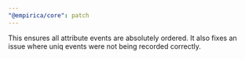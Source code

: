 ```yaml
---
"@empirica/core": patch
---
```


This ensures all attribute events are absolutely ordered. It also fixes an issue
where uniq events were not being recorded correctly.
